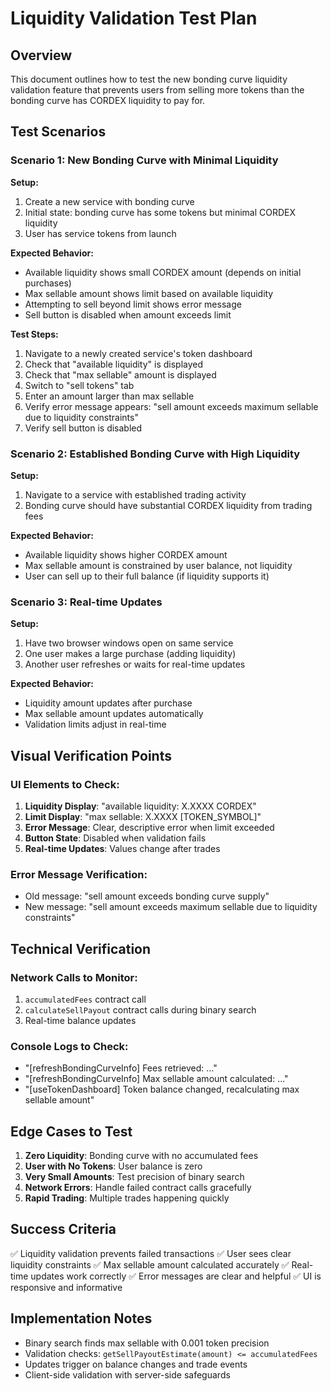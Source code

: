 # Liquidity Validation Test Plan

## Overview

This document outlines how to test the new bonding curve liquidity validation feature that prevents users from selling more tokens than the bonding curve has CORDEX liquidity to pay for.

## Test Scenarios

### Scenario 1: New Bonding Curve with Minimal Liquidity

**Setup:**
1. Create a new service with bonding curve
2. Initial state: bonding curve has some tokens but minimal CORDEX liquidity
3. User has service tokens from launch

**Expected Behavior:**
- Available liquidity shows small CORDEX amount (depends on initial purchases)
- Max sellable amount shows limit based on available liquidity
- Attempting to sell beyond limit shows error message
- Sell button is disabled when amount exceeds limit

**Test Steps:**
1. Navigate to a newly created service's token dashboard
2. Check that "available liquidity" is displayed
3. Check that "max sellable" amount is displayed
4. Switch to "sell tokens" tab
5. Enter an amount larger than max sellable
6. Verify error message appears: "sell amount exceeds maximum sellable due to liquidity constraints"
7. Verify sell button is disabled

### Scenario 2: Established Bonding Curve with High Liquidity

**Setup:**
1. Navigate to a service with established trading activity
2. Bonding curve should have substantial CORDEX liquidity from trading fees

**Expected Behavior:**
- Available liquidity shows higher CORDEX amount
- Max sellable amount is constrained by user balance, not liquidity
- User can sell up to their full balance (if liquidity supports it)

### Scenario 3: Real-time Updates

**Setup:**
1. Have two browser windows open on same service
2. One user makes a large purchase (adding liquidity)
3. Another user refreshes or waits for real-time updates

**Expected Behavior:**
- Liquidity amount updates after purchase
- Max sellable amount updates automatically
- Validation limits adjust in real-time

## Visual Verification Points

### UI Elements to Check:
1. **Liquidity Display**: "available liquidity: X.XXXX CORDEX"
2. **Limit Display**: "max sellable: X.XXXX [TOKEN_SYMBOL]"
3. **Error Message**: Clear, descriptive error when limit exceeded
4. **Button State**: Disabled when validation fails
5. **Real-time Updates**: Values change after trades

### Error Message Verification:
- Old message: "sell amount exceeds bonding curve supply"
- New message: "sell amount exceeds maximum sellable due to liquidity constraints"

## Technical Verification

### Network Calls to Monitor:
1. `accumulatedFees` contract call
2. `calculateSellPayout` contract calls during binary search
3. Real-time balance updates

### Console Logs to Check:
- "[refreshBondingCurveInfo] Fees retrieved: ..."
- "[refreshBondingCurveInfo] Max sellable amount calculated: ..."
- "[useTokenDashboard] Token balance changed, recalculating max sellable amount"

## Edge Cases to Test

1. **Zero Liquidity**: Bonding curve with no accumulated fees
2. **User with No Tokens**: User balance is zero
3. **Very Small Amounts**: Test precision of binary search
4. **Network Errors**: Handle failed contract calls gracefully
5. **Rapid Trading**: Multiple trades happening quickly

## Success Criteria

✅ Liquidity validation prevents failed transactions
✅ User sees clear liquidity constraints
✅ Max sellable amount calculated accurately
✅ Real-time updates work correctly
✅ Error messages are clear and helpful
✅ UI is responsive and informative

## Implementation Notes

- Binary search finds max sellable with 0.001 token precision
- Validation checks: `getSellPayoutEstimate(amount) <= accumulatedFees`
- Updates trigger on balance changes and trade events
- Client-side validation with server-side safeguards 